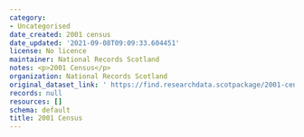 ```yaml
---
category:
- Uncategorised
date_created: 2001 census
date_updated: '2021-09-08T09:09:33.604451'
license: No licence
maintainer: National Records Scotland
notes: <p>2001 Census</p>
organization: National Records Scotland
original_dataset_link: ' https://find.researchdata.scotpackage/2001-census'
records: null
resources: []
schema: default
title: 2001 Census
---
```

